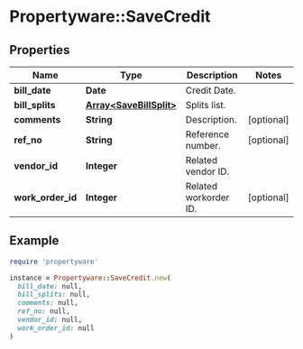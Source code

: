 # Propertyware::SaveCredit

## Properties

| Name | Type | Description | Notes |
| ---- | ---- | ----------- | ----- |
| **bill_date** | **Date** | Credit Date. |  |
| **bill_splits** | [**Array&lt;SaveBillSplit&gt;**](SaveBillSplit.md) | Splits list. |  |
| **comments** | **String** | Description. | [optional] |
| **ref_no** | **String** | Reference number. | [optional] |
| **vendor_id** | **Integer** | Related vendor ID. |  |
| **work_order_id** | **Integer** | Related workorder ID. | [optional] |

## Example

```ruby
require 'propertyware'

instance = Propertyware::SaveCredit.new(
  bill_date: null,
  bill_splits: null,
  comments: null,
  ref_no: null,
  vendor_id: null,
  work_order_id: null
)
```

